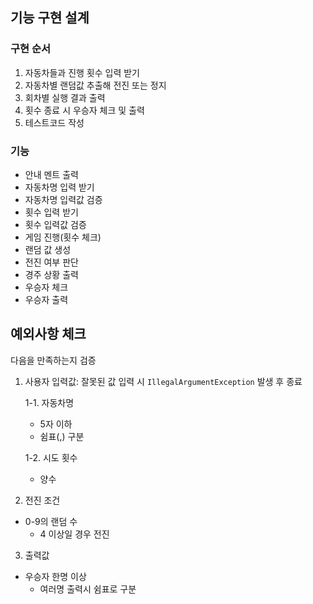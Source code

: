 ## 기능 구현 설계

### 구현 순서

1. 자동차들과 진행 횟수 입력 받기
2. 자동차별 랜덤값 추출해 전진 또는 정지
3. 회차별 실행 결과 출력
4. 횟수 종료 시 우승자 체크 및 출력
5. 테스트코드 작성

### 기능

- 안내 멘트 출력
- 자동차명 입력 받기
- 자동차명 입력값 검증
- 횟수 입력 받기
- 횟수 입력값 검증
- 게임 진행(횟수 체크)
- 랜덤 값 생성
- 전진 여부 판단
- 경주 상황 출력
- 우승자 체크
- 우승자 출력

## 예외사항 체크

다음을 만족하는지 검증

1. 사용자 입력값: 잘못된 값 입력 시 `IllegalArgumentException` 발생 후 종료

   1-1. 자동차명

   - 5자 이하
   - 쉼표(,) 구분

   1-2. 시도 횟수

   - 양수

2. 전진 조건

- 0-9의 랜덤 수
  - 4 이상일 경우 전진

3. 출력값

- 우승자 한명 이상
  - 여러명 출력시 쉼표로 구분
